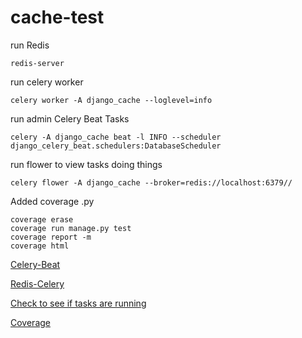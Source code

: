 # cache-test

run Redis

```
redis-server
```

run celery worker

```
celery worker -A django_cache --loglevel=info
```

run admin Celery Beat Tasks

```
celery -A django_cache beat -l INFO --scheduler django_celery_beat.schedulers:DatabaseScheduler
```

run flower to view tasks doing things

```
celery flower -A django_cache --broker=redis://localhost:6379//
```

Added coverage .py

```
coverage erase
coverage run manage.py test
coverage report -m
coverage html

```

[Celery-Beat](https://www.merixstudio.com/blog/django-celery-beat/)

[Redis-Celery](https://stackabuse.com/asynchronous-tasks-in-django-with-redis-and-celery/)

[Check to see if tasks are running](https://www.vinta.com.br/blog/2017/how-make-sure-celery-beat-tasks-are-working/)

[Coverage](https://coverage.readthedocs.io/en/v4.5.x/index.html)
